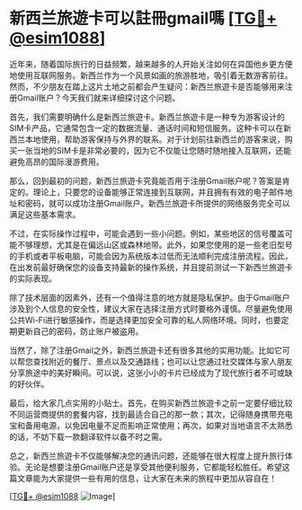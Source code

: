 # 新西兰旅遊卡可以註冊gmail嗎 [[TG💪+ @esim1088](https://t.me/s/esim1088)]

近年来，随着国际旅行的日益频繁，越来越多的人开始关注如何在异国他乡更方便地使用互联网服务。新西兰作为一个风景如画的旅游胜地，吸引着无数游客前往。然而，不少朋友在踏上这片土地之前都会产生疑问：新西兰旅遊卡是否能够用来注册Gmail账户？今天我们就来详细探讨这个问题。

首先，我们需要明确什么是新西兰旅遊卡。新西兰旅遊卡是一种专为游客设计的SIM卡产品，它通常包含一定的数据流量、通话时间和短信服务。这种卡可以在新西兰本地使用，帮助游客保持与外界的联系。对于计划前往新西兰的游客来说，购买一张当地的SIM卡是非常必要的，因为它不仅能让您随时随地接入互联网，还能避免高昂的国际漫游费用。

那么，回到最初的问题，新西兰旅遊卡究竟能否用于注册Gmail账户呢？答案是肯定的。理论上，只要您的设备能够正常连接到互联网，并且拥有有效的电子邮件地址和密码，就可以成功注册Gmail账户。新西兰旅遊卡所提供的网络服务完全可以满足这些基本需求。

不过，在实际操作过程中，可能会遇到一些小问题。例如，某些地区的信号覆盖可能不够理想，尤其是在偏远山区或森林地带。此外，如果您使用的是一些老旧型号的手机或者平板电脑，可能会因为系统版本过低而无法顺利完成注册流程。因此，在出发前最好确保您的设备支持最新的操作系统，并且提前测试一下新西兰旅遊卡的实际表现。

除了技术层面的因素外，还有一个值得注意的地方就是隐私保护。由于Gmail账户涉及到个人信息的安全性，建议大家在选择注册方式时要格外谨慎。尽量避免使用公共Wi-Fi进行敏感操作，而是选择更加安全可靠的私人网络环境。同时，也要定期更新自己的密码，防止账户被盗用。

当然了，除了注册Gmail之外，新西兰旅遊卡还有很多其他的实用功能。比如它可以帮您查找附近的餐厅、景点以及交通路线；也可以让您通过社交媒体与家人朋友分享旅途中的美好瞬间。可以说，这张小小的卡片已经成为了现代旅行者不可或缺的好伙伴。

最后，给大家几点实用的小贴士。首先，在购买新西兰旅遊卡之前一定要仔细比较不同运营商提供的套餐内容，找到最适合自己的那一款；其次，记得随身携带充电宝和备用电源，以免因电量不足而影响正常使用；再次，如果对当地语言不太熟悉的话，不妨下载一款翻译软件以备不时之需。

总之，新西兰旅遊卡不仅能够解决您的通讯问题，还能够在很大程度上提升旅行体验。无论是想要注册Gmail账户还是享受其他便利服务，它都能轻松胜任。希望这篇文章能为大家提供一些有用的信息，让大家在未来的旅程中更加从容自在！

[[TG💪+ @esim1088](https://t.me/s/esim1088) ![Image](https://i.postimg.cc/4NQfJmqS/Snipaste-2025-05-13-00-14-12.png)]
